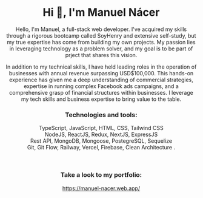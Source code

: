 <h1 align="center">Hi 👋, I'm Manuel Nácer</h1>
<p align="center">
  Hello, I'm Manuel, a full-stack web developer. I've acquired my skills through a rigorous bootcamp called SoyHenry and extensive self-study, but my true expertise has come from building my own projects. My passion lies in leveraging technology as a problem solver, and my goal is to be part of prject that shares this vision.
</p>
<p align="center">
  In addition to my technical skills, I have held leading roles in the operation of businesses with annual revenue surpassing USD$100,000. This hands-on experience has given me a deep understanding of commercial strategies, expertise in running complex Facebook ads campaigns, and a comprehensive grasp of financial structures within businesses. I leverage my tech skills and business expertise to bring value to the table.
</p>


<h3 align="center">Technologies and tools:</h3>
<p align="center">
TypeScript, JavaScript, HTML, CSS, Tailwind CSS <br>
NodeJS, ReactJS, Redux, NextJS, ExpressJS <br>
Rest API, MongoDB, Mongoose, PostegreSQL, Sequelize <br>
Git, Git Flow, Railway, Vercel, Firebase, Clean Architecture .
  </p>
<br>

<h3 align="center">Take a look to my portfolio:</h3>
<a href="https://manuel-nacer.web.app/" target="_blank" rel="noreferrer"><p align="center">https://manuel-nacer.web.app/ </p></a> 
